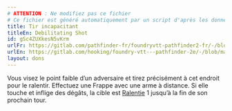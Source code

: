 ```yaml
---
# ATTENTION : Ne modifiez pas ce fichier
# Ce fichier est généré automatiquement par un script d'après les données du module Foundry VTT officiel et de sa traduction
title: Tir incapacitant
titleEn: Debilitating Shot
id: gSc4ZUXkesN5vKrm
urlFr: https://gitlab.com/pathfinder-fr/foundryvtt-pathfinder2-fr/-/blob/master/data/feats/gSc4ZUXkesN5vKrm.htm
urlEn: https://gitlab.com/hooking/foundry-vtt---pathfinder-2e/-/blob/master/packs/data/feats.db/debilitating-shot.json
layout: dons
---
```

Vous visez le point faible d’un adversaire et tirez précisément à cet endroit pour le ralentir. Effectuez une Frappe avec une arme à distance. Si elle touche et inflige des dégâts, la cible est [Ralentie](../conditions/ralenti.html) 1 jusqu’à la fin de son prochain tour.
